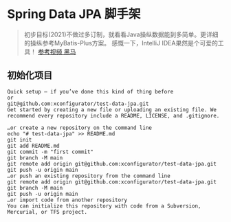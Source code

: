 # Spring Data JPA 脚手架
> 初步目标(2021)不做过多订制，就看看Java操纵数据能到多简单。更详细的操纵参考MyBatis-Plus方案。
感慨一下，IntelliJ IDEA果然是个可爱的工具！
[参考视频 黑马](https://www.bilibili.com/video/BV1fh411Z7Wd)

## 初始化项目
```shell
Quick setup — if you’ve done this kind of thing before
or	
git@github.com:xconfigurator/test-data-jpa.git
Get started by creating a new file or uploading an existing file. We recommend every repository include a README, LICENSE, and .gitignore.

…or create a new repository on the command line
echo "# test-data-jpa" >> README.md
git init
git add README.md
git commit -m "first commit"
git branch -M main
git remote add origin git@github.com:xconfigurator/test-data-jpa.git
git push -u origin main
…or push an existing repository from the command line
git remote add origin git@github.com:xconfigurator/test-data-jpa.git
git branch -M main
git push -u origin main
…or import code from another repository
You can initialize this repository with code from a Subversion, Mercurial, or TFS project.
```
